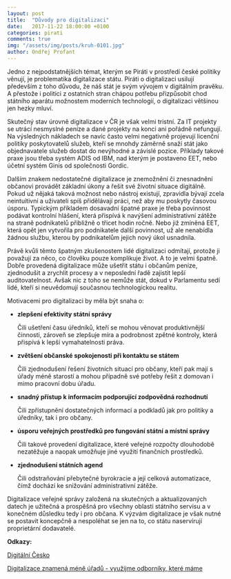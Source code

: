 ```yaml
---
layout: post
title:  "Důvody pro digitalizaci"
date:   2017-11-22 18:00:00 +0100
categories: pirati
comments: true
img: "/assets/img/posts/kruh-0101.jpg"
author: Ondřej Profant
---
```

Jedno z nejpodstatnějších témat, kterým se Piráti v prostředí české politiky věnují, je problematika digitalizace státu. Piráti o digitalizaci usilují především z toho důvodu, že náš stát je svým vývojem v digitálním pravěku. A přestože i politici z ostatních stran chápou potřebu přizpůsobit chod státního aparátu možnostem moderních technologií, o digitalizaci většinou jen hezky mluví.

Skutečný stav úrovně digitalizace v ČR je však velmi tristní. Za IT projekty se utrácí nesmyslné peníze a dané projekty na konci ani pořádně nefungují. Na výsledných nákladech se navíc často velmi negativně projevují licenční politiky poskytovatelů služeb, kteří se mnohdy záměrně snaží stát jako objednavatele služeb dostat do nevýhodné a závislé pozice. Příklady takové praxe jsou třeba systém ADIS od IBM, nad kterým je postaveno EET, nebo účetní systém Ginis od společnosti Gordic.

Dalším znakem nedostatečné digitalizace je znemožnění či znesnadnění občanovi provádět základní úkony a řešit své životní situace digitálně. Pokud už nějaká taková možnost nebo nástroj existují, zpravidla bývají zcela neintuitivní a uživateli spíš přidělávají práci, než aby mu poskytly časovou úsporu. Typickým příkladem dosavadní špatné praxe je třeba povinnost podávat kontrolní hlášení, která přispívá k navýšení administrativní zátěže na straně podnikatelů přibližně o třicet hodin ročně. Nebo již zmíněná EET, která opět jen vytvořila pro podnikatele další povinnost, už ale nenabídla žádnou službu, kterou by podnikatelům jejich nový úkol usnadnila.

Právě kvůli těmto špatným zkušenostem lidé digitalizaci odmítají, protože ji považují za něco, co člověku pouze komplikuje život. A to je velmi špatně. Dobře provedená digitalizace může ušetřit státu i občanům peníze, zjednodušit a zrychlit procesy a v neposlední řadě zajistit lepší auditovatelnost. Avšak nic z toho se nemůže stát, dokud v Parlamentu sedí lidé, kteří si neuvědomují současnou technologickou realitu.

Motivacemi pro digitalizaci by měla být snaha o:
- **zlepšení efektivity státní správy**

	Čili ušetření času úředníků, kteří se mohou věnovat produktivnější činnosti, zároveň se zlepšuje míra a podrobnost zpětné kontroly, která přispívá k lepší vymahatelnosti práva.
- **zvětšení občanské spokojenosti při kontaktu se státem**

	Čili zjednodušení řešení životních situací pro občany, kteří pak mají s úřady méně starostí a mohou případně své potřeby řešit z domovan i mimo pracovní dobu úřadu.
- **snadný přístup k informacím podporující zodpovědná rozhodnutí**

	Čili zpřístupnění dostatečných informací a podkladů jak pro politiky a úředníky, tak i pro občany.
 - **úsporu veřejných prostředků pro fungování státní a místní správy**

	Čili takové provedení digitalizace, které veřejné rozpočty dlouhodobě nezatěžuje a naopak umožňuje jiné využití finančních prostředků.
- **zjednodušení státních agend**

	Čili odstraňování přebytečné byrokracie a její celková automatizace, čímž dochází ke snižování administrativní zátěže.

Digitalizace veřejné správy založená na skutečných a aktualizovaných datech je užitečná a prospěšná pro všechny oblasti státního servisu a v konečném důsledku tedy i pro občana. K výzvám digitalizace je však nutné se postavit koncepčně a nespoléhat se jen na to, co státu naservírují proprietární dodavatelé.

**Odkazy:**

[Digitální Česko](https://www.pirati.cz/program/temata/digitalni-cesko/)

[Digitalizace znamená méně úřadů - využijme odborníky, které máme](https://www.piratskelisty.cz/clanek-1708-digitalizace-znamena-mene-uradu-vyuzijme-odborniky-ktere-mame)
